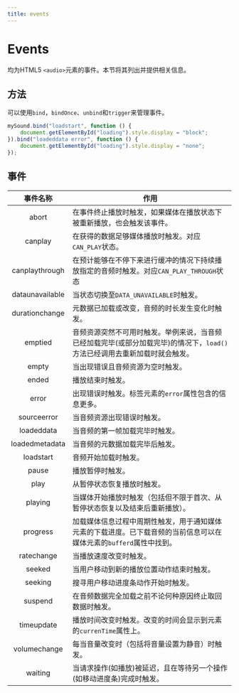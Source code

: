 ```yaml
---
title: events
---
```


# Events 

均为HTML5 `<audio>`元素的事件。本节将其列出并提供相关信息。

## 方法

可以使用`bind`，`bindOnce`、`unbind`和`trigger`来管理事件。

```js
mySound.bind("loadstart", function () {
    document.getElementById("loading").style.display = "block";
}).bind("loadeddata error", function () {
    document.getElementById("loading").style.display = "none";
});
```

## 事件

| 事件名称 | 作用 |
|:---:| --- |
| abort | 在事件终止播放时触发，如果媒体在播放状态下被重新播放，也会触发该事件。 |
| canplay | 在获得的数据足够媒体播放时触发。对应`CAN_PLAY`状态。 |
| canplaythrough | 在预计能够在不停下来进行缓冲的情况下持续播放指定的音频时触发。对应`CAN_PLAY_THROUGH`状态 |
| dataunavailable | 当状态切换至`DATA_UNAVAILABLE`时触发。  |
| durationchange | 元数据已加载或改变，音频的时长发生变化时触发。 |
| emptied | 音频资源突然不可用时触发。举例来说，当音频已经加载完毕(或部分加载完毕)的情况下，`load()`方法已经调用去重新加载时就会触发。|
| empty | 当出现错误且音频资源为空时触发。 |
| ended | 播放结束时触发。 |
| error | 出现错误时触发。标签元素的`error`属性包含的信息更多。 |
| sourceerror | 当音频资源出现错误时触发。|
| loadeddata | 当音频的第一帧加载完毕时触发。|
| loadedmetadata | 当音频的元数据加载完毕后触发。 |
| loadstart | 音频开始加载时触发。 |
| pause | 播放暂停时触发。 |
| play | 从暂停状态恢复播放时触发。 |
| playing | 当媒体开始播放时触发（包括但不限于首次、从暂停状态恢复以及结束后重新播放）。 |
| progress | 加载媒体信息过程中周期性触发，用于通知媒体元素的下载进度。已下载音频的当前信息可以在媒体元素的`bufferd`属性中找到。 |
| ratechange | 当播放速度改变时触发。|
| seeked | 当用户移动到新的播放位置动作结束时触发。|
| seeking | 搜寻用户移动进度条动作开始时触发。 |
| suspend | 在音频数据完全加载之前不论何种原因终止取回数据时触发。|
| timeupdate | 播放时间改变时触发。改变的时间会显示到元素的`currenTime`属性上。 |
| volumechange | 每当音量改变时（包括将音量设置为静音）时触发。|
| waiting | 当请求操作(如播放)被延迟，且在等待另一个操作(如移动进度条)完成时触发。|